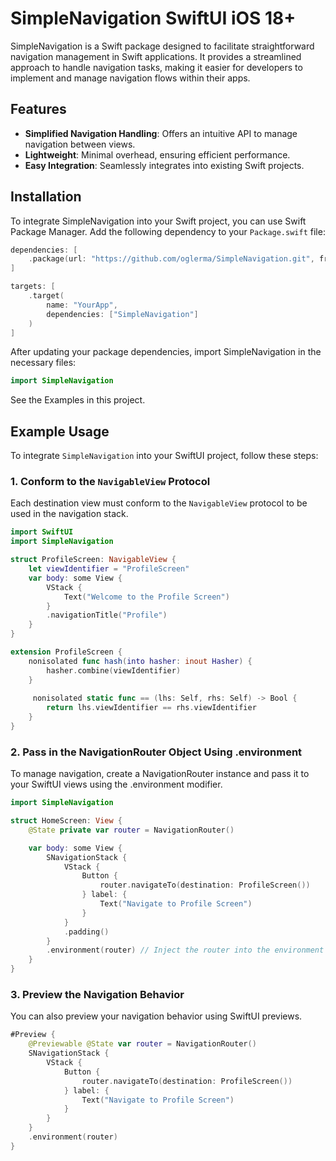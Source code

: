 # SimpleNavigation SwiftUI iOS 18+

SimpleNavigation is a Swift package designed to facilitate straightforward navigation management in Swift applications. It provides a streamlined approach to handle navigation tasks, making it easier for developers to implement and manage navigation flows within their apps.

## Features

- **Simplified Navigation Handling**: Offers an intuitive API to manage navigation between views.
- **Lightweight**: Minimal overhead, ensuring efficient performance.
- **Easy Integration**: Seamlessly integrates into existing Swift projects.

## Installation

To integrate SimpleNavigation into your Swift project, you can use Swift Package Manager. Add the following dependency to your `Package.swift` file:

```swift
dependencies: [
    .package(url: "https://github.com/oglerma/SimpleNavigation.git", from: "1.0.0")
]

targets: [
    .target(
        name: "YourApp",
        dependencies: ["SimpleNavigation"]
    )
]
```

After updating your package dependencies, import SimpleNavigation in the necessary files:

```swift
import SimpleNavigation
```

See the Examples in this project. 


## Example Usage

To integrate `SimpleNavigation` into your SwiftUI project, follow these steps:

### 1. Conform to the `NavigableView` Protocol

Each destination view must conform to the `NavigableView` protocol to be used in the navigation stack.

```swift
import SwiftUI
import SimpleNavigation

struct ProfileScreen: NavigableView {
    let viewIdentifier = "ProfileScreen"
    var body: some View {
        VStack {
            Text("Welcome to the Profile Screen")
        }
        .navigationTitle("Profile")
    }
}

extension ProfileScreen {
    nonisolated func hash(into hasher: inout Hasher) {
        hasher.combine(viewIdentifier)
    }
    
     nonisolated static func == (lhs: Self, rhs: Self) -> Bool {
        return lhs.viewIdentifier == rhs.viewIdentifier
    }
}
```

### 2. Pass in the NavigationRouter Object Using .environment

To manage navigation, create a NavigationRouter instance and pass it to your SwiftUI views using the .environment modifier.

```swift
import SimpleNavigation

struct HomeScreen: View {
    @State private var router = NavigationRouter()

    var body: some View {
        SNavigationStack {
            VStack {
                Button {
                    router.navigateTo(destination: ProfileScreen())
                } label: {
                    Text("Navigate to Profile Screen")
                }
            }
            .padding()
        }
        .environment(router) // Inject the router into the environment
    }
}
```
### 3. Preview the Navigation Behavior

You can also preview your navigation behavior using SwiftUI previews.

```swift
#Preview {
    @Previewable @State var router = NavigationRouter()
    SNavigationStack {
        VStack {
            Button {
                router.navigateTo(destination: ProfileScreen())
            } label: {
                Text("Navigate to Profile Screen")
            }
        }
    }
    .environment(router)
}
```
